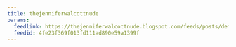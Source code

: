 ```yaml
---
title: thejenniferwalcottnude
params:
  feedlink: https://thejenniferwalcottnude.blogspot.com/feeds/posts/default?alt=rss
  feedid: 4fe23f369f013fd111ad890e59a1399f
---
```

